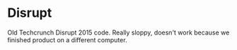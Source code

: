 # Disrupt
Old Techcrunch Disrupt 2015 code. Really sloppy, doesn't work because we finished product on a different computer.